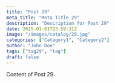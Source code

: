 ```yaml
---
title: "Post 29"
meta_title: "Meta Title 29"
description: "Description for Post 29"
date: 2025-01-01T23:59:31Z
image: "/images/catalog/29.jpg"
categories: ["Category1", "Category2"]
author: "John Doe"
tags: ["tag29", "tag"]
draft: false
---
```


Content of Post 29.
